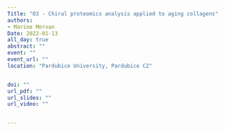 ```yaml
---
Title: "O3 - Chiral proteomics analysis applied to aging collagens"
authors:
- Marine Morvan
Date: 2022-01-13
all_day: true
abstract: ""
event: ""
event_url: ""
location: "Pardubice University, Pardubice CZ"


doi: ""
url_pdf: ""
url_slides: ""
url_video: ""


---
```


